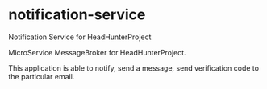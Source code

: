 # notification-service
Notification Service for HeadHunterProject




MicroService MessageBroker for HeadHunterProject. 

This application is able to notify, send a message, send verification code to the particular email. 
